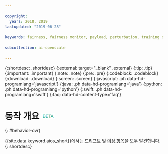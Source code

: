 ```yaml
---

copyright:
  years: 2018, 2019
lastupdated: "2019-06-28"

keywords: fairness, fairness monitor, payload, perturbation, training data, debiased

subcollection: ai-openscale

---
```


{:shortdesc: .shortdesc}
{:external: target="_blank" .external}
{:tip: .tip}
{:important: .important}
{:note: .note}
{:pre: .pre}
{:codeblock: .codeblock}
{:download: .download}
{:screen: .screen}
{:javascript: .ph data-hd-programlang='javascript'}
{:java: .ph data-hd-programlang='java'}
{:python: .ph data-hd-programlang='python'}
{:swift: .ph data-hd-programlang='swift'}
{:faq: data-hd-content-type='faq'}

# 동작 개요 ![베타 태그](images/beta.png)
{: #behavior-ovr}

{{site.data.keyword.aios_short}}에서는 [드리프트](https://test.cloud.ibm.com/docs/services/ai-openscale?topic=ai-openscale-behavior-drift-ovr) 및 [이상 항목](https://test.cloud.ibm.com/docs/services/ai-openscale?topic=ai-openscale-behavior-anomalies)을 모두 발견합니다.
{: shortdesc}
